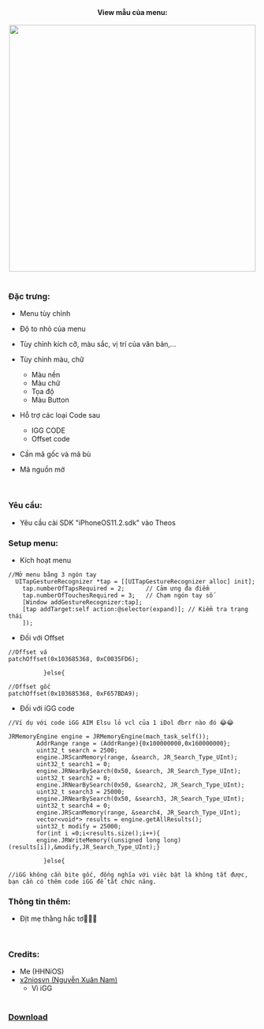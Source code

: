 <div style="text-align: center;">
<b>View mẫu của menu:</b><br><br>

<img style="width: 500px" src="https://github.com/HHNiOS/Menu-IGG-iOS/blob/main/photo_2023-05-16_15-32-42.jpg?raw=true">
</div>

<br>

### Đặc trưng:
* Menu tùy chỉnh
* Độ to nhỏ của menu
* Tùy chỉnh kích cỡ, màu sắc, vị trí của văn bản,...
* Tùy chỉnh màu, chữ
  * Màu nền
  * Màu chữ
  * Tọa độ
  * Màu Button

* Hỗ trợ các loại Code sau
  * IGG CODE
  * Offset code

* Cần mã gốc và mã bù
* Mã nguồn mở

<br>

### Yêu cầu:
* Yêu cầu cài SDK "iPhoneOS11.2.sdk" vào Theos
### Setup menu:
* Kích hoạt menu

```obj-c
//Mở menu bằng 3 ngón tay
  UITapGestureRecognizer *tap = [[UITapGestureRecognizer alloc] init];
    tap.numberOfTapsRequired = 2;      // Cảm ưng đa điểm
    tap.numberOfTouchesRequired = 3;   // Chạm ngón tay số
    [Window addGestureRecognizer:tap];
    [tap addTarget:self action:@selector(expand)]; // Kiểm tra trạng thái
    ]);
```
* Đối với Offset

```obj-c
//Offset vá
patchOffset(0x103685368, 0xC0035FD6);

          }else{
          
//Offset gốc
patchOffset(0x103685368, 0xF657BDA9);
```
* Đối với iGG code

```obj-c
//Ví dụ với code iGG AIM Elsu lỏ vcl của 1 iDol đbrr nào đó 😂😂

JRMemoryEngine engine = JRMemoryEngine(mach_task_self());
        AddrRange range = (AddrRange){0x100000000,0x160000000};
        uint32_t search = 2500;
        engine.JRScanMemory(range, &search, JR_Search_Type_UInt);
        uint32_t search1 = 0;
        engine.JRNearBySearch(0x50, &search, JR_Search_Type_UInt);
        uint32_t search2 = 0;
        engine.JRNearBySearch(0x50, &search2, JR_Search_Type_UInt);
        uint32_t search3 = 25000;
        engine.JRNearBySearch(0x50, &search3, JR_Search_Type_UInt);
        uint32_t search4 = 0;
        engine.JRScanMemory(range, &search4, JR_Search_Type_UInt);
        vector<void*> results = engine.getAllResults();
        uint32_t modify = 25000;
        for(int i =0;i<results.size();i++){
        engine.JRWriteMemory((unsigned long long)(results[i]),&modify,JR_Search_Type_UInt);}
        
          }else{
          
//iGG không cần bite gốc, đồng nghĩa với viêc bật là không tắt được, bạn cần có thêm code iGG để tắt chức năng.

```
###  Thông tin thêm:
* Địt mẹ thằng hắc tơ🐧🐧🐧
<br>

### Credits:
* Me (HHNiOS)
* [x2niosvn (Nguyễn Xuân Nam)](https://github.com/x2niosvn)
  * Vì iGG
  <br>
### [Download](https://github.com/HHNiOS/Menu-IGG-iOS/releases/tag/ios)
<br>
<br>
